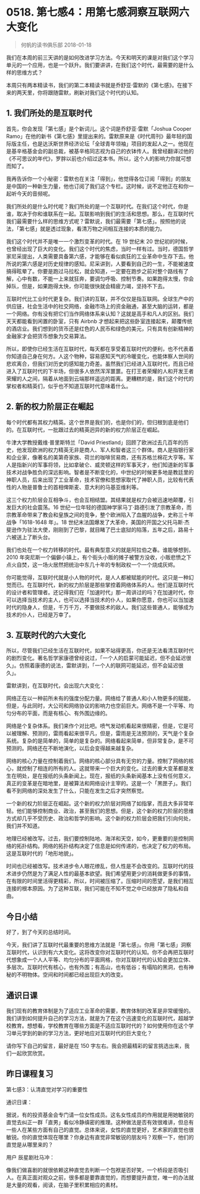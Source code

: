# 0518. 第七感4：用第七感洞察互联网六大变化
> 何帆的读书俱乐部
2018-01-18

我们在本周的前三天讲的是如何改进学习方法。今天和明天的课是对我们这个学习单元的一个应用，也是一个跃升。我们要讲讲，在我们这个时代，最需要的是什么样的思维方式？

本周只有两本精读书，我们的第二本精读书就是乔舒亚·雷默的《第七感》。在接下来的两天里，你将跟随雷默，刷新对我们这个时代的认知。

## 1. 我们所处的是互联时代
首先，你会发现「第七感」是个新词儿。这个词是乔舒亚·雷默「Joshua Cooper Ramo」在他的新书《第七感》里提出来的。雷默原来是《时代周刊》最年轻的国际版主任，也是达沃斯世界经济论坛「全球青年领袖」项目的发起人之一。他现在是基辛格基金会的副总裁，被基辛格同志视为自己的衣钵传人。我曾经翻译过他的《不可思议的年代》，罗胖以前也介绍过这本书。所以，这个人的影响力你就可想而知了。

我再告诉你一个小秘密：雷默也在关注「得到」，他觉得各位订阅「得到」的朋友是中国的一种新生力量，他也订阅了我们这个专栏。这时候，说不定他正在和你一起听今天的音频呢。

我们所处的是什么时代呢？我们所处的是一个互联时代。在我们这个时代，你是谁，取决于你和谁联系在一起。互联影响到我们的生活和思想。那么，在互联时代我们最需要什么样的思维方式呢？雷默说，我们最需要「第七感」。按照他的说法，「第七感」就是透过现象，看清万物之间相互连接的本质的能力。

我们这个时代并不是唯一一个激烈变革的时代。在 19 世纪末 20 世纪初的时候，也曾经出现了巨大的变化。我们这个时代的焦虑，当时一样有过。当时，德国哲学家尼采提出，人类需要具备第六感，才能够在看似疯狂的工业革命中生存下去。他所说的第六感是对历史规律的感知。尼采讲到，人要看到自己的一生，不能被速度搞得眩晕了。你要是跑过马拉松，就会知道，一定要在跑步之前对整个路线有了解，心中有数，不能一上来就狂奔，要调匀呼吸、控制节奏。如果跑得太慢，你会掉队，但是，如果跑得太快，你可能很快就会精疲力竭，坚持不下去。

互联时代比工业时代更复杂。我们讲的互联，并不仅仅是指互联网。全球生产中的供应链，社会生活中的社交网络，金融市场上的资金融通，甚至大脑的运转，都是一个网络。你有没有把它们当作网络体系来认知？这就是高手和凡人的区别。我们天天都能看到闲置的卧室，只有 Airbnb 才想起来把这些卧室连接起来，颠覆传统的酒店业。我们想到的货币还是红色的人民币和绿色的美元，只有具有创新精神的金融家才会把货币想象为交易算法。

所以，即使你已经生活在互联时代，每天都在享受着互联时代的便利，也不代表着你知道自己身在何方。人这个物种，容易感知天气的冷暖变化，也能体察人世间的悲欢离合，但我们对历史的感知能力奇差。虽然我们已经进入互联时代，而且已经进入了互联时代的下半场，但很多人依然浑浑噩噩。在打王者荣耀的人和开发王者荣耀的人之间，隔着从地面到云端那样遥远的距离。更糟糕的是，我们这个时代的掌权者和精英们，似乎也不知道互联时代意味着什么。

## 2. 新的权力阶层正在崛起
每个时代都有其权力精英。这个世界是我们的，也是你们的，但归根到底是他们的。在互联时代，一批跟过去的精英迥异的新的权力阶层正在崛起。

牛津大学教授戴维·普里斯特兰「David Priestland」回顾了欧洲过去几百年的历史，他发现欧洲的权力精英无非是商人、军人和智者这三个群体。商人是指银行家和企业家，像著名的美第奇家族、荷兰的咖啡贸易商，还有苏格兰棉花大亨等。军人是指新兴的军事将领，比如拿破仑、威灵顿这样的军事天才，他们知道新的军事技术对战争胜负的深远影响。智者是不断变化的，中世纪的时候更多地是教廷里的神职人员，后来出现了工业革命，技术官僚和思想家取代了神职人员，比较有代表性的人物是普鲁士的首相俾斯麦、意大利的马基亚维利等。

这三个权力阶层会互相争斗，也会互相结盟。其结果就是权力会被迅速地颠覆，引发巨大的社会震荡。16 世纪一位年轻的德国神学家马丁·路德引发了宗教革命，而宗教革命带来了教会和皇族之间的竞争，整个欧洲陷入了血腥的战争，史称三十年战争「1618-1648 年」。18 世纪末法国爆发了大革命，美国的开国之父托马斯·杰斐逊作为驻法大使，刚刚到了巴黎，就目睹了巴士底狱的陷落，五年之后，路易十六被送上了断头台。

我们也处在一个权力转移的时代。最有典型意义的就是阿拉伯之春。谁能够想到，2010 年突尼斯一个偏僻小镇上，有个街头小贩的摊子被警方没收，小贩悲愤之下点火自焚，这一场火居然把统治中东几十年的专制政权一个一个烧成灰烬。

你可能觉得，互联时代就是小人物的时代，是人人都被赋能的时代。这只是一种幻觉而已。在互联时代，新的权力阶层是那些掌控着网络体系的人。他们是互联时代的设计者和管理者。还记得我们在「加速时代」那一周讲过的吗？在加速时代，你可以选择当技术的主人，也可以选择当技术的仆人，如果你愿意，你也可以当加速时代的隐身人，但是，千万千万，不要做技术的敌人。我们这些普通人，能够成为技术的仆人，已经是万幸了。

## 3. 互联时代的六大变化
所以，尽管我们已经生活在互联时代，如果不站得更高，你还是无法看清互联时代的剧烈变化。著名哲学家康德曾经说过，「一个人的启蒙可能延迟，但不会延迟很久」。仿照着康德的说法，雷默讲到，「一个人的联网可能延迟，但不会延迟很久」。

雷默讲到，在互联时代，会出现六大变化：

网络正在以一种前所未有的强度分配力量。网络给了普通人和小人物更多的赋能，但是，与此同时，大公司和网络协议的影响力也空前巨大。网络不是一个平等、均匀分布的平面，而是有核心、有外围边缘的。

网络是个复杂体系。我们来作个对比吧。喷气发动机看起来很精密，但是，它是可以被理解、预测的，雷雨看起来很平凡，但是，雷雨是无法预测的，天气是个复杂系统。复杂的是简单的，简单的是复杂的。网络看起来简单，但非常复杂，是不可预测的。网络还在不断地演化，以后会变得越来越复杂。

网络的核心力量在控制着我们。网络的核心部分具有无穷的力量。控制了网络的核心，就控制了相连的所有的人。这就带来一个巨大的变化。过去的重大变革都是发生在明处，是在报纸的头条新闻上。现在，报纸的头条新闻基本上没有任何意义，真正的变革是在暗地里，是被算法和网络设计主宰的。这是一个「黑匣子」。我们看不到网络的深处发生了什么，只能在发生之后才突然察觉。

一个新的权力阶层正在崛起。这个新的权力阶层对网络了如指掌，而且大多非常年轻。他们能够控制商业、政治，甚至我们的思想。但是，这个新的权力阶层的思维方式却几乎不受历史、政治和哲学的影响。这个新的权力阶层会把我们引向何处，我们并不知道。

地理已经被改写。过去，我们要控制陆地、海洋和天空，如今，更重要的是控制网络的拓扑结构。网络的拓扑结构决定了信息是如何传递的，也决定了权力的布局。这是互联时代的「地形地貌」。

时间也已经被改写。技术进步令人眼花缭乱，但人性是不会改变的。互联时代的技术进步仍然是为了满足人性的最基本欲望。我们希望用更少的消耗做更多的事情，在有限的时间里活得更精彩，所以，时间被压缩了。压缩时间的愿望，是我们相互连接的根本原因。为了这种互联，我们可能在不知不觉之中已经放弃了隐私和自由。

## 今日小结
好了，到了今天的总结时间。

今天，我们讲了互联时代最重要的思维方法就是「第七感」。你用「第七感」洞察互联时代，认识到有六大变化。这将改变你对互联时代的认知。你不会再把互联时代想象成一个人人平等、均匀分布的平面网格，你对互联时代的认知会更加立体、多层次。互联时代有核心，也有外围；有高山，也有低谷；有塌陷的黑洞，也有神秘的不明物体。空间和时间都已经出现巨大的改变。

## 通识日课
我们现有的教育体制是为了适应工业革命的需要，教育体制的改革是非常缓慢的。我们讲到如何提升自己的学习方法，就是为了在这个迅速变化的互联时代，超越学校教育。想想看，学校教育在哪些方面是不适应互联时代的？如何使用你在这个学习单元学到的新的学习方法，更好地应对互联时代的巨大变化？

请你写下自己的留言，最好是在 150 字左右。我会把最精彩的留言挑选出来，我们一起欣赏欣赏。

## 昨日课程复习
第七感3：认清直觉对学习的重要性

通识日课：

据说，有的投资基金会专门请一位女性成员。这名女性成员的作用就是用她敏锐的直觉去纠正一群「直男」看似冷静缜密的推理。这种做法是否有效很难讲，但总有一些人在某些方面有自己的直觉。总体来说，女性的直觉更好，艺术家的直觉也很敏锐。你的直觉体现在哪里？你身边有直觉非常敏锐的朋友吗？观察一下，他们的直觉是从哪里来的？

用户 辰星剧社马冲：

像我们做喜剧的就很依赖这种直觉去判断一个包袱是否好笑，一个桥段是否吸引人。在真正面对观众之前，很多都是要靠直觉的，而想要提升直觉，唯一的办法就是大量的观看，阅读，在脑子里积累相应的素材。


